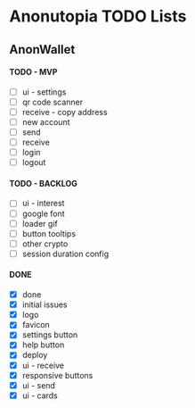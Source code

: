 # Anonutopia TODO Lists

## AnonWallet

#### TODO - MVP

- [ ] ui - settings
- [ ] qr code scanner
- [ ] receive - copy address
- [ ] new account
- [ ] send
- [ ] receive
- [ ] login
- [ ] logout

#### TODO - BACKLOG

- [ ] ui - interest
- [ ] google font
- [ ] loader gif
- [ ] button tooltips
- [ ] other crypto
- [ ] session duration config

#### DONE

- [x] done
- [x] initial issues
- [x] logo
- [x] favicon
- [x] settings button
- [x] help button
- [x] deploy
- [x] ui - receive
- [x] responsive buttons
- [x] ui - send
- [x] ui - cards
